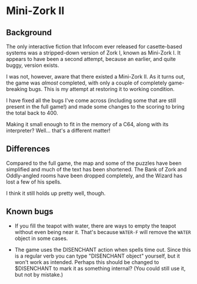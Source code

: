 # Mini-Zork II

## Background

The only interactive fiction that Infocom ever released for
casette-based systems was a stripped-down version of Zork I, known as
Mini-Zork I. It appears to have been a second attempt, because an
earlier, and quite buggy, version exists.

I was not, however, aware that there existed a Mini-Zork II. As it
turns out, the game was *almost* completed, with only a couple of
completely game-breaking bugs. This is my attempt at restoring it to
working condition.

I have fixed all the bugs I've come across (including some that are
still present in the full game!) and made some changes to the scoring
to bring the total back to 400.

Making it small enough to fit in the memory of a C64, along with its
interpreter? Well... that's a different matter!

## Differences

Compared to the full game, the map and some of the puzzles have been
simplified and much of the text has been shortened. The Bank of Zork
and Oddly-angled rooms have been dropped completely, and the Wizard
has lost a few of his spells.

I think it still holds up pretty well, though.

## Known bugs

* If you fill the teapot with water, there are ways to empty the
  teapot without even being near it. That's because ```WATER-F``` will
  remove the ```WATER``` object in some cases.

* The game uses the DISENCHANT action when spells time out. Since this
  is a regular verb you can type "DISENCHANT object" yourself, but it
  won't work as intended. Perhaps this should be changed to
  $DISENCHANT to mark it as something internal? (You could still use
  it, but not by mistake.)
